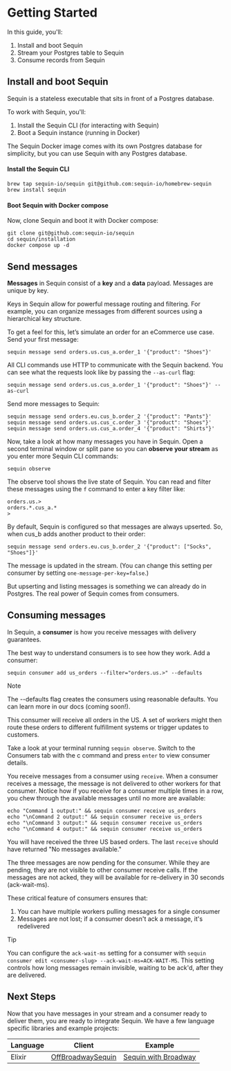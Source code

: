 # Getting Started

In this guide, you'll:

1. Install and boot Sequin
2. Stream your Postgres table to Sequin
3. Consume records from Sequin

## Install and boot Sequin

Sequin is a stateless executable that sits in front of a Postgres database.

To work with Sequin, you'll:

1. Install the Sequin CLI (for interacting with Sequin)
2. Boot a Sequin instance (running in Docker)

The Sequin Docker image comes with its own Postgres database for simplicity, but you can use Sequin with any Postgres database.

#### Install the Sequin CLI

```
brew tap sequin-io/sequin git@github.com:sequin-io/homebrew-sequin
brew install sequin
```

#### Boot Sequin with Docker compose

Now, clone Sequin and boot it with Docker compose:

```
git clone git@github.com:sequin-io/sequin
cd sequin/installation
docker compose up -d
```

## Send messages

**Messages** in Sequin consist of a **key** and a **data** payload. Messages are unique by key.

Keys in Sequin allow for powerful message routing and filtering. For example, you can organize messages from different sources using a hierarchical key structure.

To get a feel for this, let’s simulate an order for an eCommerce use case. Send your first message:

```
sequin message send orders.us.cus_a.order_1 '{"product": "Shoes"}'
```

All CLI commands use HTTP to communicate with the Sequin backend. You can see what the requests look like by passing the `--as-curl` flag:

```
sequin message send orders.us.cus_a.order_1 '{"product": "Shoes"}' --as-curl
```

Send more messages to Sequin:

```
sequin message send orders.eu.cus_b.order_2 '{"product": "Pants"}'
sequin message send orders.us.cus_c.order_3 '{"product": "Shoes"}'
sequin message send orders.us.cus_a.order_4 '{"product": "Shirts"}'
```

Now, take a look at how many messages you have in Sequin. Open a second terminal window or split pane so you can **observe your stream** as you enter more Sequin CLI commands:

```
sequin observe
```

The observe tool shows the live state of Sequin. You can read and filter these messages using the `f` command to enter a key filter like:

```
orders.us.>
orders.*.cus_a.*
>
```

By default, Sequin is configured so that messages are always upserted. So, when cus_b adds another product to their order:

```
sequin message send orders.eu.cus_b.order_2 '{"product": ["Socks", "Shoes"]}'
```

The message is updated in the stream. (You can change this setting per consumer by setting `one-message-per-key=false`.)

But upserting and listing messages is something we can already do in Postgres. The real power of Sequin comes from consumers.

## Consuming messages

In Sequin, a **consumer** is how you receive messages with delivery guarantees.

The best way to understand consumers is to see how they work. Add a consumer:

```
sequin consumer add us_orders --filter="orders.us.>" --defaults
```

> [!NOTE]
> The --defaults flag creates the consumers using reasonable defaults. You can learn more in our docs (coming soon!).

This consumer will receive all orders in the US. A set of workers might then route these orders to different fulfillment systems or trigger updates to customers.

Take a look at your terminal running `sequin observe`. Switch to the Consumers tab with the c command and press `enter` to view consumer details.

You receive messages from a consumer using `receive`. When a consumer receives a message, the message is not delivered to other workers for that consumer. Notice how if you receive for a consumer multiple times in a row, you chew through the available messages until no more are available:

```
echo "Command 1 output:" && sequin consumer receive us_orders
echo "\nCommand 2 output:" && sequin consumer receive us_orders
echo "\nCommand 3 output:" && sequin consumer receive us_orders
echo "\nCommand 4 output:" && sequin consumer receive us_orders
```

You will have received the three US based orders. The last `receive` should have returned "No messages available."

The three messages are now pending for the consumer. While they are pending, they are not visible to other consumer receive calls. If the messages are not acked, they will be available for re-delivery in 30 seconds (ack-wait-ms).

These critical feature of consumers ensures that:

1. You can have multiple workers pulling messages for a single consumer
2. Messages are not lost; if a consumer doesn't ack a message, it's redelivered

> [!TIP]
> You can configure the `ack-wait-ms` setting for a consumer with `sequin consumer edit <consumer-slug> --ack-wait-ms=ACK-WAIT-MS`. This setting controls how long messages remain invisible, waiting to be ack'd, after they are delivered.

## Next Steps

Now that you have messages in your stream and a consumer ready to deliver them, you are ready to integrate Sequin. We have a few language specific libraries and example projects:

| Language | Client                                                                   | Example                                                                                           |
| -------- | ------------------------------------------------------------------------ | ------------------------------------------------------------------------------------------------- |
| Elixir   | [OffBroadwaySequin](https://github.com/sequinstream/off_broadway_sequin) | [Sequin with Broadway](https://github.com/sequinstream/sequin/tree/main/examples/elixir_broadway) |
